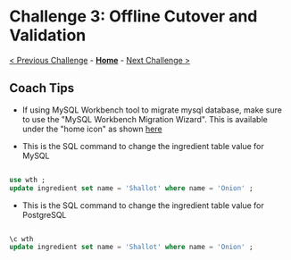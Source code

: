 # Challenge 3: Offline Cutover and Validation

[< Previous Challenge](./02-offline-migration.md) - **[Home](./README.md)** - [Next Challenge >](./04-online-migration.md)

## Coach Tips

* If using MySQL Workbench tool to migrate mysql database, make sure to use the "MySQL Workbench Migration Wizard". This is available under the "home icon" as shown [here](./mysql_workbench_migration_wizard.jpg) 

* This is the SQL command to change the ingredient table value for MySQL

```sql

use wth ;
update ingredient set name = 'Shallot' where name = 'Onion' ;

```

* This is the SQL command to change the ingredient table value for PostgreSQL

```sql

\c wth 
update ingredient set name = 'Shallot' where name = 'Onion' ;


```
